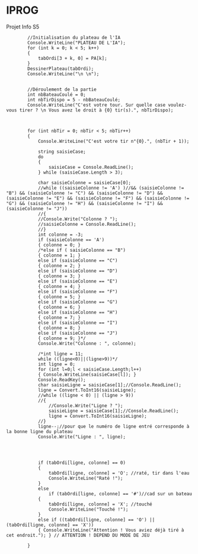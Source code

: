 # IPROG
Projet Info S5


            //Initialisation du plateau de l'IA
            Console.WriteLine("PLATEAU DE L'IA");
            for (int k = 0; k < 5; k++)
            {
                tabOrdi[3 + k, 0] = PA[k];
            }
            DessinerPlateau(tabOrdi);
            Console.WriteLine("\n \n");


            //Déroulement de la partie
            int nbBateauCoulé = 0;
            int nbTirDispo = 5 - nbBateauCoulé;
            Console.WriteLine("C'est votre tour. Sur quelle case voulez-vous tirer ? \n Vous avez le droit à {0} tir(s).", nbTirDispo);


            
            for (int nbTir = 0; nbTir < 5; nbTir++)
            {
                Console.WriteLine("C'est votre tir n°{0}.", (nbTir + 1));

                string saisieCase;
                do
                {
                    saisieCase = Console.ReadLine();
                } while (saisieCase.Length > 3);

                char saisieColonne = saisieCase[0];
                //while ((saisieColonne != 'A') )//&& (saisieColonne != "B") && (saisieColonne != "C") && (saisieColonne != "D") && (saisieColonne != "E") && (saisieColonne != "F") && (saisieColonne != "G") && (saisieColonne != "H") && (saisieColonne != "I") && (saisieColonne != "J"))
                //{
                //Console.Write("Colonne ? ");
                //saisieColonne = Console.ReadLine();
                //}
                int colonne = -3;
                if (saisieColonne == 'A')
                { colonne = 0; }
                /*else if ( saisieColonne == "B")
                { colonne = 1; }
                else if (saisieColonne == "C")
                { colonne = 2; }
                else if (saisieColonne == "D")
                { colonne = 3; }
                else if (saisieColonne == "E")
                { colonne = 4; }
                else if (saisieColonne == "F")
                { colonne = 5; }
                else if (saisieColonne == "G")
                { colonne = 6; }
                else if (saisieColonne == "H")
                { colonne = 7; }
                else if (saisieColonne == "I")
                { colonne = 8; }
                else if (saisieColonne == "J")
                { colonne = 9; }*/
                Console.Write("Colonne : ", colonne);

                /*int ligne = 11;
                while ((ligne<0)||(ligne>9))*/
                int ligne = 0;
                for (int l=0;l < saisieCase.Length;l++)
                { Console.WriteLine(saisieCase[l]); }
                Console.ReadKey();
                char saisieLigne = saisieCase[1];//Console.ReadLine();
                ligne = Convert.ToInt16(saisieLigne);
                //while ((ligne < 0) || (ligne > 9))
                //{
                    //Console.Write("Ligne ? ");
                    saisieLigne = saisieCase[1];//Console.ReadLine();
                    ligne = Convert.ToInt16(saisieLigne);
                //}                
                ligne--;//pour que le numéro de ligne entré corresponde à la bonne ligne du plateau
                Console.Write("Ligne : ", ligne);
                
                 
               

                if (tabOrdi[ligne, colonne] == 0)
                {
                    tabOrdi[ligne, colonne] = 'O'; //raté, tir dans l'eau
                    Console.WriteLine("Raté !");
                }
                else
                    if (tabOrdi[ligne, colonne] == '#')//cad sur un bateau
                {
                    tabOrdi[ligne, colonne] = 'X'; //touché
                    Console.WriteLine("Touché !");
                }
                else if ((tabOrdi[ligne, colonne] == 'O') || (tabOrdi[ligne, colonne] == 'X'))
                { Console.WriteLine("Attention ! Vous aviez déjà tiré à cet endroit."); } // ATTENTION ! DEPEND DU MODE DE JEU

            }
